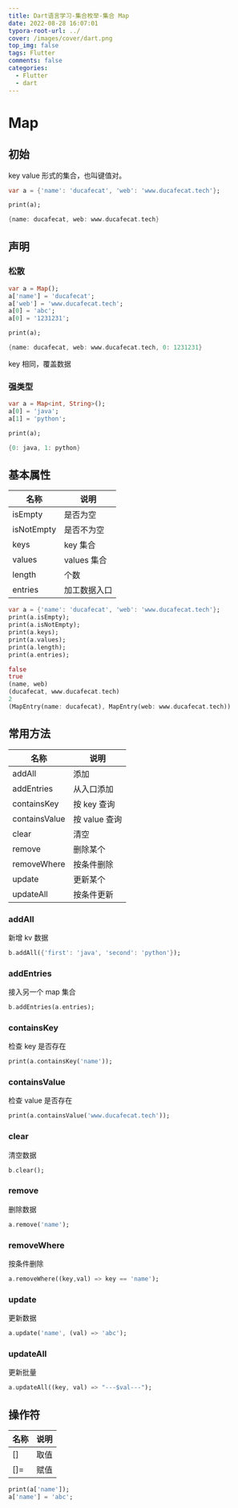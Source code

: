 ```yaml
---
title: Dart语言学习-集合枚举-集合 Map
date: 2022-08-28 16:07:01
typora-root-url: ../
cover: /images/cover/dart.png
top_img: false
tags: Flutter
comments: false
categories:
  - Flutter
  - dart
---
```


# Map

## 初始

key value 形式的集合，也叫键值对。

```dart
var a = {'name': 'ducafecat', 'web': 'www.ducafecat.tech'};

print(a);

{name: ducafecat, web: www.ducafecat.tech}
```

## 声明

### 松散

```dart
var a = Map();
a['name'] = 'ducafecat';
a['web'] = 'www.ducafecat.tech';
a[0] = 'abc';
a[0] = '1231231';

print(a);

{name: ducafecat, web: www.ducafecat.tech, 0: 1231231}
```

key 相同，覆盖数据

### 强类型

```dart
var a = Map<int, String>();
a[0] = 'java';
a[1] = 'python';

print(a);

{0: java, 1: python}
```

## 基本属性

| 名称       | 说明         |
| ---------- | ------------ |
| isEmpty    | 是否为空     |
| isNotEmpty | 是否不为空   |
| keys       | key 集合     |
| values     | values 集合  |
| length     | 个数         |
| entries    | 加工数据入口 |

```dart
var a = {'name': 'ducafecat', 'web': 'www.ducafecat.tech'};
print(a.isEmpty);
print(a.isNotEmpty);
print(a.keys);
print(a.values);
print(a.length);
print(a.entries);

false
true
(name, web)
(ducafecat, www.ducafecat.tech)
2
(MapEntry(name: ducafecat), MapEntry(web: www.ducafecat.tech))
```

## 常用方法

| 名称          | 说明          |
| ------------- | ------------- |
| addAll        | 添加          |
| addEntries    | 从入口添加    |
| containsKey   | 按 key 查询   |
| containsValue | 按 value 查询 |
| clear         | 清空          |
| remove        | 删除某个      |
| removeWhere   | 按条件删除    |
| update        | 更新某个      |
| updateAll     | 按条件更新    |

### addAll

新增 kv 数据

```dart
b.addAll({'first': 'java', 'second': 'python'});
```

### addEntries

接入另一个 map 集合

```dart
b.addEntries(a.entries);
```

### containsKey

检查 key 是否存在

```dart
print(a.containsKey('name'));
```

### containsValue

检查 value 是否存在

```dart
print(a.containsValue('www.ducafecat.tech'));
```

### clear

清空数据

```dart
b.clear();
```

### remove

删除数据

```dart
a.remove('name');
```

### removeWhere

按条件删除

```dart
a.removeWhere((key,val) => key == 'name');
```

### update

更新数据

```dart
a.update('name', (val) => 'abc');
```

### updateAll

更新批量

```dart
a.updateAll((key, val) => "---$val---");
```

## 操作符

| 名称 | 说明 |
| ---- | ---- |
| []   | 取值 |
| []=  | 赋值 |

```dart
print(a['name']);
a['name'] = 'abc';
```
